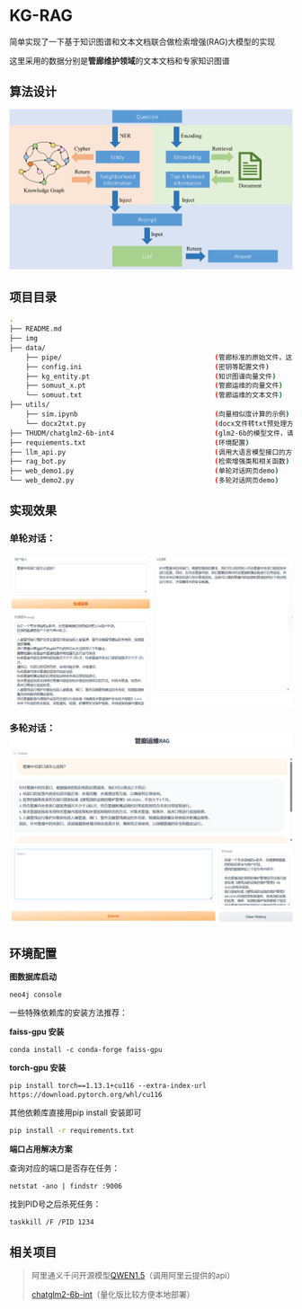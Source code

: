 # KG-RAG

简单实现了一下基于知识图谱和文本文档联合做检索增强(RAG)大模型的实现

这里采用的数据分别是**管廊维护领域**的文本文档和专家知识图谱

## 算法设计

![rag](./img/RAG.png)

## 项目目录

```bash
.
├── README.md
├── img
├── data/
    ├── pipe/                                      (管廊标准的原始文件，这里不公开了)
	├── config.ini                                 (密钥等配置文件)
    ├── kg_entity.pt                               (知识图谱向量文件)
    ├── somuut_x.pt                                (管廊运维的向量文件)
    └── somuut.txt                                 (管廊运维的文本文件)
├── utils/
    ├── sim.ipynb                                  (向量相似度计算的示例)
    └── docx2txt.py                                (docx文件转txt预处理方法)
├── THUDM/chatglm2-6b-int4                         (glm2-6b的模型文件，请前往chatglm官方下载)
├── requiements.txt                                (环境配置)
├── llm_api.py                                     (调用大语言模型接口的方法)
├── rag_bot.py                                     (检索增强类和相关函数)
├── web_demo1.py                                   (单轮对话网页demo)
└── web_demo2.py                                   (多轮对话网页demo)
```

## 实现效果

### 单轮对话：

![Gradio1](./img/RAG_SingleRound.png)

### 多轮对话：![Gradio2](./img/RAG_MultiRound.png)

## 环境配置 

**图数据库启动**

```shell
neo4j console
```

一些特殊依赖库的安装方法推荐：

**faiss-gpu 安装**

```shell
conda install -c conda-forge faiss-gpu
```

**torch-gpu 安装**

```shell
pip install torch==1.13.1+cu116 --extra-index-url https://download.pytorch.org/whl/cu116
```

其他依赖库直接用pip install 安装即可

```bash
pip install -r requirements.txt
```

**端口占用解决方案**

查询对应的端口是否存在任务：

```shell
netstat -ano | findstr :9006
```

找到PID号之后杀死任务：

```shell
taskkill /F /PID 1234
```

## 相关项目

> 阿里通义千问开源模型[QWEN1.5](https://github.com/QwenLM/Qwen1.5)（调用阿里云提供的api）
>
> [chatglm2-6b-int](https://github.com/THUDM/ChatGLM2-6B)（量化版比较方便本地部署）

